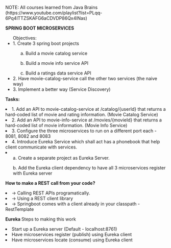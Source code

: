 <p>NOTE: All courses learned from Java Brains (https://www.youtube.com/playlist?list=PLqq-6Pq4lTTZSKAFG6aCDVDP86Qx4lNas)</p>

<b>SPRING BOOT MICROSERVICES</b>

<ul>Objectives:
	<li>1. Create 3 spring boot projects</li>
		<ul>a. Build a movie catalog service</ul>
		<ul>b. Build a movie info service API</ul>
		<ul>c. Build a ratings data service API</ul>
	<li>2. Have movie-catalog-service call the other two services (the naive way)</li>
	<li>3. Implement a better way (Service Discovery)</li>
</ul>


<p>
	<b>Tasks:</b>
	<li>1. Add an API to movie-catalog-service at /catalog/{userId} that returns a hard-coded list of movie and rating information. (Movie Catalog Service)</li>
	<li>2. Add an API to movie-info-service at /movies/{movieId} that returns a hard-coded list of movie information. (Movie Info Service)</li>
	<li>3. Configure the three microservices to run on a different port each - 8081, 8082 and 8083</li>
	<li>4. Introduce Eureka Service which shall act has a phonebook that help client communicate with services.</li>
	<li>
		<ul> a. Create a separate project as Eureka Server.</ul>
		<ul> b. Add the Eureka client dependency to have all 3 microservices register with Eureka server</ul>
	</li>
</p>


<p>
	<b>How to make a REST call from your code?</b>
	<li>-> Calling REST APIs programatically.</li>
	<li>-> Using a REST client library</li>
	<li>-> Springboot comes with a client already in your classpath - RestTemplate</li>
</p>


<p>
	<b>Eureka </b>
	Steps to making this work
	<li>Start up a Eureka server (Default - localhost:8761)</li>
	<li>Have microservices register (publish) using Eureka client</li>
	<li>Have microservices locate (consume) using Eureka client</li>
</p>

